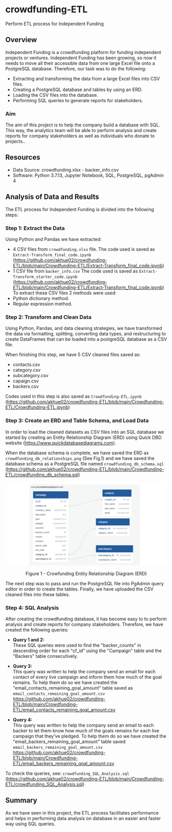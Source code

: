 # crowdfunding-ETL
Perform ETL process for Independent Funding
## Overview

Independent Funding is a crowdfunding platform for funding independent projects or ventures.
Independent Funding has been growing, so now it needs to move all their accessible data from one large Excel file onto a PostgreSQL database. Therefore, our task was to do the following:
- Extracting and transforming the data from a large Excel files into CSV files.
- Creating a PostgreSQL database and tables by using an ERD.
- Loading the CSV files into the database.
- Performing SQL queries to generate reports for stakeholders.

### Aim 
The aim of this project is to help the company build a database with SQL. This way, the analytics team will be able to perform analysis and create reports for company stakeholders as well as individuals who donate to projects..

## Resources 
- Data Source: crowdfunding.xlsx - backer_info.csv 
- Software: Python 3.7.13, Jupyter Notebook, SQL, PostgreSQL, pgAdmin 4

## Analysis of Data and Results 
The ETL process for Independent Funding is divided into the following steps:

### Step 1: Extract the Data 
Using Python and Pandas we have extracted:
-  4 CSV files from ```crowdfunding.xlsx``` file. 
The code used is saved as ```Extract-Transform_final_code.ipynb``` (https://github.com/akhue02/crowdfunding-ETL/blob/main/Crowdfunding-ETL/Extract-Transform_final_code.ipynb)
- 1 CSV file from ```backer_info.csv```
The code used is saved as ```Extract-Transform_starter_code.ipynb``` (https://github.com/akhue02/crowdfunding-ETL/blob/main/Crowdfunding-ETL/Extract-Transform_final_code.ipynb)
To extract these CSV files 2 methods were used:
- Python dictionary method. 
- Regular expression method. 


### Step 2: Transform and Clean Data 

Using Python, Pandas, and data cleaning strategies, we have transformed the data via formatting, splitting, converting data types, and restructuring to create DataFrames that can be loaded into a postgreSQL database as a CSV file.

When finishing this step, we have 5 CSV cleaned files saved as:
- contacts.csv 
- category.csv
- subcategory.csv
- capaign.csv 
- backers.csv 

Codes used in this step is also saved as ```Crowdfunding-ETL.ipynb``` (https://github.com/akhue02/crowdfunding-ETL/blob/main/Crowdfunding-ETL/Crowdfunding-ETL.ipynb)
### Step 3: Create an ERD and Table Schema, and Load Data

In order to load the cleaned datasets as CSV files into an SQL database we started by creating an Entity Relationship Diagram (ERD) using Quick DBD website (https://www.quickdatabasediagrams.com).

When the database schema is complete, we have saved the ERD as ```crowdfunding_db_relationships.png``` (See Fig.1) and we have saved the database schema as a PostgreSQL file named ```crowdfunding_db_schema.sql``` (https://github.com/akhue02/crowdfunding-ETL/blob/main/Crowdfunding-ETL/crowdfunding_db_schema.sql)

<p align = "center">
<img width="499" alt="Outcomes_vs_Goals" src="https://github.com/akhue02/crowdfunding-ETL/blob/main/Crowdfunding-ETL/crowdfunding_db_schema.png">
</p>
<p align = "center">
Figure 1 - Crowfunding Entity Relationship Diagram (ERD) 
</p>

The next step was to pass and run the PostgreSQL file into PgAdmin query editor in order to create the tables. Finally, we have uploaded the CSV cleaned files into these tables. 

### Step 4: SQL Analysis 

After creating the crowdfunding database, it has become easy to to perform analysis and create reports for company stakeholders. Therefore, we have created the following queries: 

- **Query 1 and 2:** </br>
These SQL queries were used to find the "backer_counts" in descending order for each "cf_id" using the "Campaign" table and the "Backers" table consecutively. </br>


- **Query 3:** </br> 
This query was written to help the company send an email for each contact of every live campaign and inform them how much of the goal remains. To help them do so we have created the "email_contacts_remaining_goal_amount" table saved as ```email_contacts_remaining_goal_amount.csv``` https://github.com/akhue02/crowdfunding-ETL/blob/main/Crowdfunding-ETL/email_contacts_remaining_goal_amount.csv

- **Query 4:** </br> 
This query was written to help the company send an email to each backer to let them know how much of the goals remains for each live campaign that they've pledged. To help them do so we have created the "email_backers_remaining_goal_amount" table saved ```email_backers_remaining_goal_amount.csv``` https://github.com/akhue02/crowdfunding-ETL/blob/main/Crowdfunding-ETL/email_backers_remaining_goal_amount.csv


 To check the queries, see: ```crowdfunding_SQL_Analysis.sql``` (https://github.com/akhue02/crowdfunding-ETL/blob/main/Crowdfunding-ETL/crowdfunding_SQL_Analysis.sql)


## Summary 

As we have seen in this project, the ETL process facilitates performance and helps in performing data analysis on database in an easier and faster way using SQL queries. 
